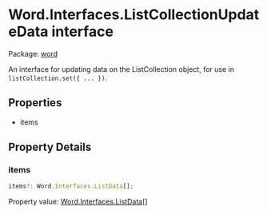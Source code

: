 # Word.Interfaces.ListCollectionUpdateData interface

Package: [word](/en-us/javascript/api/word)

An interface for updating data on the ListCollection object, for use in `listCollection.set({ ... })`.

## Properties

- items

## Property Details

### items

```typescript
items?: Word.Interfaces.ListData[];
```

Property value: [Word.Interfaces.ListData](/en-us/javascript/api/word/word.interfaces.listdata)[]